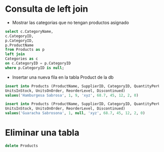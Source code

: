# Consulta de left join
- Mostrar las categorias que no tengan productos asignado

```sql
select c.CategoryName, 
c.CategoryID,
p.CategoryID,
p.ProductName
from Products as p
left join 
Categories as c
on c.CategoryID = p.CategoryID
where p.CategoryID is null;
```

- Insertar una nueva fila en la tabla Product de la db
```sql
insert into Products (ProductName, SupplierID, CategoryID, QuantityPerUnit, UnitPrice,
UnitsInStock, UnitsOnOrder, ReorderLevel, Discontinued)
values('Hamburgesa Sabrosa', 1, 9, 'xyz', 68.7, 45, 12, 2, 0)

insert into Products (ProductName, SupplierID, CategoryID, QuantityPerUnit, UnitPrice,
UnitsInStock, UnitsOnOrder, ReorderLevel, Discontinued)
values('Guaracha Sabrosona', 1, null, 'xyz', 68.7, 45, 12, 2, 0)
```
# Eliminar una tabla
```sql
delete Products
```